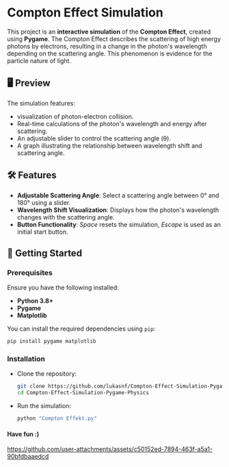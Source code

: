 # Compton Effect Simulation

This project is an **interactive simulation** of the **Compton Effect**, created using **Pygame**. The Compton Effect describes the scattering of high energy photons by electrons, resulting in a change in the photon's wavelength depending on the scattering angle. This phenomenon is evidence for the particle nature of 
light.

## 🖥️ Preview

The simulation features:
- visualization of photon-electron collision.
- Real-time calculations of the photon's wavelength and energy after scattering.
- An adjustable slider to control the scattering angle (θ).
- A graph illustrating the relationship between wavelength shift and scattering angle.

## 🛠️ Features

- **Adjustable Scattering Angle**: Select a scattering angle between 0° and 180° using a slider.
- **Wavelength Shift Visualization**: Displays how the photon's wavelength changes with the scattering angle.
- **Button Functionality**: *Space* resets the simulation, *Escape* is used as an initial start button.

## 🚀 Getting Started

### Prerequisites
Ensure you have the following installed:
- **Python 3.8+**
- **Pygame**
- **Matplotlib**

You can install the required dependencies using `pip`:
```bash 
pip install pygame matplotlib
```

### Installation
- Clone the repository:
   ```bash
   git clone https://github.com/lukasnf/Compton-Effect-Simulation-Pygame-Physics.git
   cd Compton-Effect-Simulation-Pygame-Physics
   ```
- Run the simulation:
    ```bash
    python "Compton Effekt.py"
    ```

#### Have fun :)








https://github.com/user-attachments/assets/c50152ed-7894-463f-a5a1-90bfdbaaedcd

